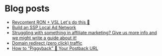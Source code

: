 # Blog posts
<!-- BLOG-POST-LIST:START -->
- [Revcontent RON + VSL Let&#39;s do this 🚀](https://afflift.com/f/threads/revcontent-ron-vsl-lets-do-this-%F0%9F%9A%80.9662/)
- [Build an SSP Local Ad Network](https://afflift.com/f/threads/build-an-ssp-local-ad-network.10166/)
- [Struggling with something in affiliate marketing? Give us more info and we might write a guide about it!](https://afflift.com/f/threads/struggling-with-something-in-affiliate-marketing-give-us-more-info-and-we-might-write-a-guide-about-it.10464/)
- [Domain redirect &lpar;zero click&rpar; traffic](https://afflift.com/f/threads/domain-redirect-zero-click-traffic.8004/)
- [How to “Piggyback” 🐷 Your Postback URL](https://afflift.com/f/threads/how-to-%E2%80%9Cpiggyback%E2%80%9D-%F0%9F%90%B7-your-postback-url.9986/)
<!-- BLOG-POST-LIST:END -->

